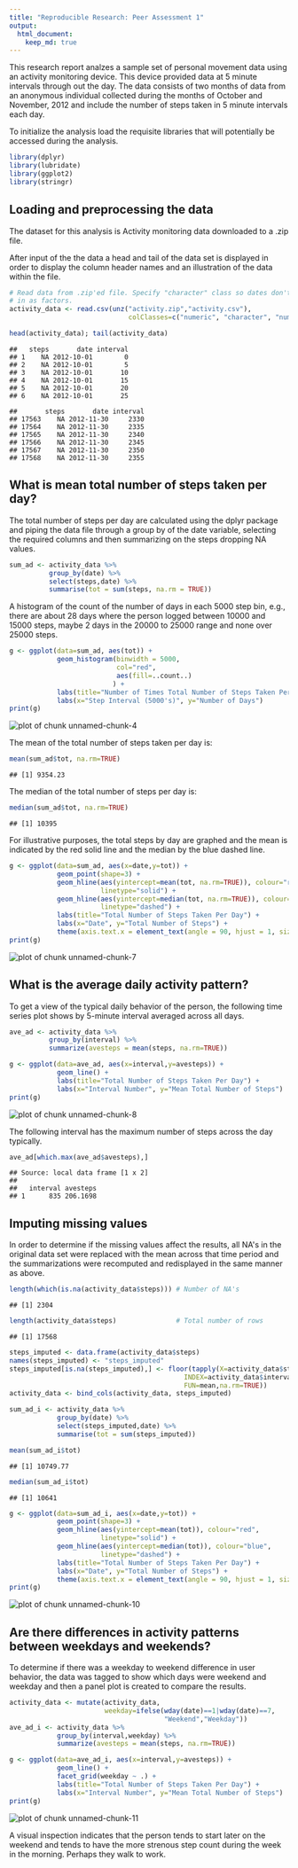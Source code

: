 ```yaml
---
title: "Reproducible Research: Peer Assessment 1"
output: 
  html_document:
    keep_md: true
---
```

This research report analzes a sample set of personal movement data using 
an activity monitoring device.  This device provided data at 5 minute intervals 
through out the day. The data consists of two months of data from an anonymous 
individual collected during the months of October and November, 2012 and include
the number of steps taken in 5 minute intervals each day.

To initialize the analysis load the requisite libraries that will potentially
be accessed during the analysis.

```r
library(dplyr)
library(lubridate)
library(ggplot2)
library(stringr)
```

## Loading and preprocessing the data
The dataset for this analysis is Activity monitoring data downloaded to a .zip file.  

After input of the the data a head and tail of the data set is displayed in order to display the column header names and an illustration of the data within the file.

```r
# Read data from .zip'ed file. Specify "character" class so dates don't come
# in as factors.
activity_data <- read.csv(unz("activity.zip","activity.csv"), 
                              colClasses=c("numeric", "character", "numeric"))

head(activity_data); tail(activity_data)
```

```
##   steps       date interval
## 1    NA 2012-10-01        0
## 2    NA 2012-10-01        5
## 3    NA 2012-10-01       10
## 4    NA 2012-10-01       15
## 5    NA 2012-10-01       20
## 6    NA 2012-10-01       25
```

```
##       steps       date interval
## 17563    NA 2012-11-30     2330
## 17564    NA 2012-11-30     2335
## 17565    NA 2012-11-30     2340
## 17566    NA 2012-11-30     2345
## 17567    NA 2012-11-30     2350
## 17568    NA 2012-11-30     2355
```


## What is mean total number of steps taken per day?
The total number of steps per day are calculated using the dplyr package and piping the data file through a group by of the date variable, selecting the required columns and then summarizing on the steps dropping NA values.

```r
sum_ad <- activity_data %>%
          group_by(date) %>%
          select(steps,date) %>%
          summarise(tot = sum(steps, na.rm = TRUE))
```


A histogram of the count of the number of days in each 5000 step bin, e.g.,  there are about 28 days where the person logged between 10000 and 15000 steps, maybe 2 days in the 20000 to 25000 range and none over 25000 steps. 

```r
g <- ggplot(data=sum_ad, aes(tot)) + 
            geom_histogram(binwidth = 5000,
                           col="red", 
                           aes(fill=..count..)
                          ) +
            labs(title="Number of Times Total Number of Steps Taken Per Day in Interval") +
            labs(x="Step Interval (5000's)", y="Number of Days")
print(g)            
```

![plot of chunk unnamed-chunk-4](figure/unnamed-chunk-4-1.png) 

The mean of the total number of steps taken per day is: 

```r
mean(sum_ad$tot, na.rm=TRUE) 
```

```
## [1] 9354.23
```
The median of the total number of steps per day is:

```r
median(sum_ad$tot, na.rm=TRUE)
```

```
## [1] 10395
```

For illustrative purposes, the total steps by day are graphed and the mean is indicated by the red solid line and the median by the blue dashed line.

```r
g <- ggplot(data=sum_ad, aes(x=date,y=tot)) + 
            geom_point(shape=3) +
            geom_hline(aes(yintercept=mean(tot, na.rm=TRUE)), colour="red", 
                       linetype="solid") +
            geom_hline(aes(yintercept=median(tot, na.rm=TRUE)), colour="blue", 
                       linetype="dashed") +
            labs(title="Total Number of Steps Taken Per Day") +
            labs(x="Date", y="Total Number of Steps") + 
            theme(axis.text.x = element_text(angle = 90, hjust = 1, size=6))
print(g)  
```

![plot of chunk unnamed-chunk-7](figure/unnamed-chunk-7-1.png) 

## What is the average daily activity pattern?
To get a view of the typical daily behavior of the person, the following time series plot shows by 5-minute interval averaged across all days.

```r
ave_ad <- activity_data %>% 
          group_by(interval) %>% 
          summarize(avesteps = mean(steps, na.rm=TRUE))

g <- ggplot(data=ave_ad, aes(x=interval,y=avesteps)) + 
            geom_line() +
            labs(title="Total Number of Steps Taken Per Day") +
            labs(x="Interval Number", y="Mean Total Number of Steps") 
print(g) 
```

![plot of chunk unnamed-chunk-8](figure/unnamed-chunk-8-1.png) 

The following interval has the maximum number of steps across the day typically.

```r
ave_ad[which.max(ave_ad$avesteps),]
```

```
## Source: local data frame [1 x 2]
## 
##   interval avesteps
## 1      835 206.1698
```


## Imputing missing values
In order to determine if the missing values affect the results, all NA's in the original data set were replaced with the mean across that time period and the summarizations were recomputed and redisplayed in the same manner as above.

```r
length(which(is.na(activity_data$steps))) # Number of NA's
```

```
## [1] 2304
```

```r
length(activity_data$steps)               # Total number of rows
```

```
## [1] 17568
```

```r
steps_imputed <- data.frame(activity_data$steps)
names(steps_imputed) <- "steps_imputed"
steps_imputed[is.na(steps_imputed),] <- floor(tapply(X=activity_data$steps,
                                            INDEX=activity_data$interval,
                                            FUN=mean,na.rm=TRUE))
activity_data <- bind_cols(activity_data, steps_imputed)

sum_ad_i <- activity_data %>%
            group_by(date) %>%
            select(steps_imputed,date) %>%
            summarise(tot = sum(steps_imputed))

mean(sum_ad_i$tot)
```

```
## [1] 10749.77
```

```r
median(sum_ad_i$tot)
```

```
## [1] 10641
```

```r
g <- ggplot(data=sum_ad_i, aes(x=date,y=tot)) + 
            geom_point(shape=3) +
            geom_hline(aes(yintercept=mean(tot)), colour="red", 
                       linetype="solid") +
            geom_hline(aes(yintercept=median(tot)), colour="blue", 
                       linetype="dashed") +
            labs(title="Total Number of Steps Taken Per Day") +
            labs(x="Date", y="Total Number of Steps") + 
            theme(axis.text.x = element_text(angle = 90, hjust = 1, size=6))
print(g) 
```

![plot of chunk unnamed-chunk-10](figure/unnamed-chunk-10-1.png) 


## Are there differences in activity patterns between weekdays and weekends?
To determine if there was a weekday to weekend difference in user behavior, the data was tagged to show which days were weekend and weekday and then a panel plot is created to compare the results. 

```r
activity_data <- mutate(activity_data, 
                        weekday=ifelse(wday(date)==1|wday(date)==7,
                                       "Weekend","Weekday"))
ave_ad_i <- activity_data %>% 
            group_by(interval,weekday) %>% 
            summarize(avesteps = mean(steps, na.rm=TRUE))

g <- ggplot(data=ave_ad_i, aes(x=interval,y=avesteps)) + 
            geom_line() +
            facet_grid(weekday ~ .) +
            labs(title="Total Number of Steps Taken Per Day") +
            labs(x="Interval Number", y="Mean Total Number of Steps") 
print(g) 
```

![plot of chunk unnamed-chunk-11](figure/unnamed-chunk-11-1.png) 

A visual inspection indicates that the person tends to start later on the weekend and tends to have the more strenous step count during the week in the morning.  Perhaps they walk to work. 
